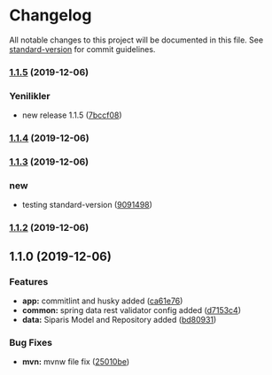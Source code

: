 # Changelog

All notable changes to this project will be documented in this file. See [standard-version](https://github.com/conventional-changelog/standard-version) for commit guidelines.

### [1.1.5](https://github.com/harunozceyhan/sbo/compare/v1.1.4...v1.1.5) (2019-12-06)

### Yenilikler

* new release 1.1.5 ([7bccf08](https://github.com/harunozceyhan/sbo/commit/7bccf08a33888379e0f05c2d89edc880e308d740))

### [1.1.4](https://github.com/harunozceyhan/sbo/compare/v1.1.3...v1.1.4) (2019-12-06)

### [1.1.3](https://github.com/harunozceyhan/sbo/compare/v1.1.2...v1.1.3) (2019-12-06)


### new

* testing standard-version ([9091498](https://github.com/harunozceyhan/sbo/commit/90914982aade0d530197782a39c6903f3aed818a))

### [1.1.2](https://github.com/harunozceyhan/sbo/compare/v1.1.0...v1.1.2) (2019-12-06)

## 1.1.0 (2019-12-06)


### Features

* **app:** commitlint and husky added ([ca61e76](https://github.com/harunozceyhan/sbo/commit/ca61e7630955744885dd5f75d7e64127189fff0d))
* **common:** spring data rest validator config added ([d7153c4](https://github.com/harunozceyhan/sbo/commit/d7153c465fea28778c3ed9cfdb36a18da3c4ea94))
* **data:** Siparis Model and Repository added ([bd80931](https://github.com/harunozceyhan/sbo/commit/bd80931373137bf0eb07049d255302a0c99af502))


### Bug Fixes

* **mvn:** mvnw file fix ([25010be](https://github.com/harunozceyhan/sbo/commit/25010be12500c2f2271bc6935ea69dd1d97e5fa9))
